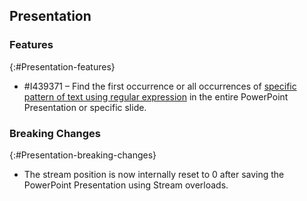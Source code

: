 ## Presentation

### Features
{:#Presentation-features}

* \#I439371 – Find the first occurrence or all occurrences of [specific pattern of text using regular expression](https://help.syncfusion.com/file-formats/presentation/working-with-find-and-replace#find-and-replace-using-regex) in the entire PowerPoint Presentation or specific slide.

### Breaking Changes
{:#Presentation-breaking-changes}

* The stream position is now internally reset to 0 after saving the PowerPoint Presentation using Stream overloads.